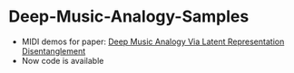 # Deep-Music-Analogy-Samples
- MIDI demos for paper: [Deep Music Analogy Via Latent Representation Disentanglement](https://arxiv.org/abs/1906.03626)
- Now code is available

